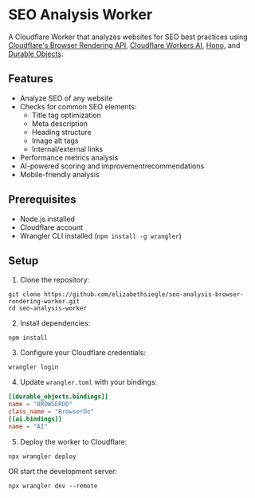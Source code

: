 # SEO Analysis Worker

A Cloudflare Worker that analyzes websites for SEO best practices using [Cloudflare's Browser Rendering API](https://developers.cloudflare.com/browser-rendering/), [Cloudflare Workers AI](https://developers.cloudflare.com/workers-ai/), [Hono](https://hono.dev/), and [Durable Objects](https://developers.cloudflare.com/durable-objects/).

## Features
- Analyze SEO of any website
- Checks for common SEO elements:
  - Title tag optimization
  - Meta description
  - Heading structure
  - Image alt tags
  - Internal/external links
- Performance metrics analysis
- AI-powered scoring and improvementrecommendations
- Mobile-friendly analysis

## Prerequisites
- Node.js installed
- Cloudflare account
- Wrangler CLI installed (`npm install -g wrangler`)

## Setup

1. Clone the repository:
```
git clone https://github.com/elizabethsiegle/seo-analysis-browser-rendering-worker.git
cd seo-analysis-worker
```

2. Install dependencies:
```
npm install
```

3. Configure your Cloudflare credentials:
```
wrangler login
```

4. Update `wrangler.toml` with your bindings:
```toml
[[durable_objects.bindings]]
name = "BROWSERDO"
class_name = "BrowserDo"
[[ai.bindings]]
name = "AI"
```

5. Deploy the worker to Cloudflare:
```
npx wrangler deploy
```
OR start the development server:
```
npx wrangler dev --remote
```
